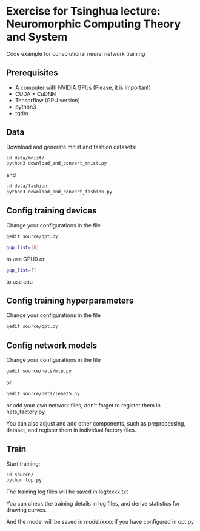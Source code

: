 # Exercise for Tsinghua lecture: Neuromorphic Computing Theory and System

Code example for convolutional neural network training

## Prerequisites
- A computer with NVIDIA GPUs (Please, it is important)
- CUDA + CuDNN
- Tensorflow (GPU version)
- python3
- tqdm


## Data
Download and generate mnist and fashion datasets:
```bash
cd data/mnist/
python3 download_and_convert_mnist.py
```
and
```bash
cd data/fashion
python3 download_and_convert_fashion.py
```

## Config training devices
Change your configurations in the file
```bash
gedit source/opt.py
```
```bash
gup_list=[0]
```
to use GPU0
or
```bash
gup_list=[]
```
to use cpu


## Config training hyperparameters
Change your configurations in the file
```bash
gedit source/opt.py
```

## Config network models
Change your configurations in the file
```bash
gedit source/nets/mlp.py
```
or
```bash
gedit source/nets/lenet5.py
```
or add your own network files, don't forget to register them in nets_factory.py

You can also adjust and add other components, such as preprocessing, dataset, and register them in individual factory files.

## Train
Start training:
```bash
cd source/
python top.py
```
The training log files will be saved in log/xxxx.txt

You can check the training details in log files, and derive statistics for drawing curves.

And the model will be saved in model/xxxx if you have configured in opt.py


